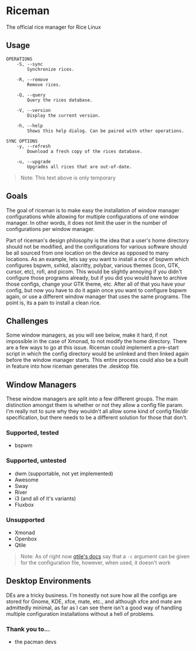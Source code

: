 # Riceman

The official rice manager for Rice Linux

## Usage

```
OPERATIONS
    -S, --sync
        Synchronize rices. 
    
    -R, --remove
        Remove rices.
    
    -Q, --query
        Query the rices database.

    -V, --version
        Display the current version.
    
    -h, --help
        Shows this help dialog. Can be paired with other operations.

SYNC OPTIONS
    -y, --refresh
        Download a fresh copy of the rices database.
    
    -u, --upgrade
        Upgrades all rices that are out-of-date.

```

> Note: This text above is only temporary

## Goals

The goal of riceman is to make easy the installation of window manager configurations while allowing for multiple configurations of one window manager. In other words, it does not limit the user in the number of configurations per window manager. 

Part of riceman's design philosophy is the idea that a user's home directory should not be modified, and the configurations for various software should be all sourced from one location on the device as opposed to many locations. As an example, lets say you want to install a rice of bspwm which configures bspwm, sxhkd, alacritty, polybar, various themes (icon, GTK, cursor, etc), rofi, and picom. This would be slightly annoying if you didn't configure those programs already, but if you did you would have to archive those configs, change your GTK theme, etc. After all of that you have your config, but now you have to do it again once you want to configure bspwm again, or use a different window manager that uses the same programs. The point is, its a pain to install a clean rice.

## Challenges

Some window managers, as you will see below, make it hard, if not impossible in the case of Xmonad, to not modify the home directory. There are a few ways to go at this issue. Riceman could implement a pre-start script in which the config directory would be unlinked and then linked again before the window manager starts. This entire process could also be a built in feature into how riceman generates the .desktop file.

## Window Managers

These window managers are split into a few different groups. The main distinction amongst them is whether or not they allow a config file param. I'm really not to sure why they wouldn't all allow some kind of config file/dir specification, but there needs to be a different solution for those that don't.

### Supported, tested

- bspwm

### Supported, untested 

- dwm (supportable, not yet implemented)
- Awesome
- Sway
- River
- i3 (and all of it's variants)
- Fluxbox

### Unsupported

- Xmonad
- Openbox
- Qtile
> Note: As of right now [qtile's docs](http://docs.qtile.org/en/latest/manual/config/index.html) say that a `-c` argument can be given for the configuration file, however, when used, it doesn't work

## Desktop Environments

DEs are a tricky business. I'm honestly not sure how all the configs are stored for Gnome, KDE, xfce, mate, etc., and although xfce and mate are admittedly minimal, as far as I can see there isn't a good way of handling multiple configuration installations without a hell of problems.

### Thank you to...

- the pacman devs